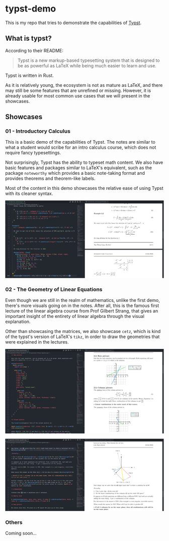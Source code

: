 # typst-demo

This is my repo that tries to demonstrate the capabilities of [Typst](https://github.com/typst/typst).

## What is typst?

According to their README:

> Typst is a new markup-based typesetting system that is designed to be as powerful as LaTeX while being much easier to learn and use.

Typst is written in Rust.

As it is relatively young, the ecosystem is not as mature as LaTeX, and there may still be some features that are unrefined or missing. However, it is already usable for most common use cases that we will present in the showcases.

## Showcases

### 01 - Introductory Calculus

This is a basic demo of the capabilities of Typst. The notes are similar to what a student would scribe for an intro calculus course, which does not require fancy typesettings.

Not surprisingly, Typst has the ability to typeset math content. We also have basic features and packages similar to LaTeX's equivalent, such as the package `noteworthy` which provides a basic note-taking format and provides theorems and theorem-like labels.

Most of the content in this demo showcases the relative ease of using Typst with its cleaner syntax.

![calculus_demo](./screenshots/calculus_demo.png)

### 02 - The Geometry of Linear Equations

Even though we are still in the realm of mathematics, unlike the first demo, there's more visuals going on in the notes. After all, this is the famous first lecture of the linear algebra course from Prof Gilbert Strang, that gives an important insight of the entirety of linear algebra through the visual explanation.

Other than showcasing the matrices, we also showcase `cetz`, which is kind of the typst's version of LaTeX's `tikz`, in order to draw the geometries that were explained in the lectures.

![linear_algebra_demo](./screenshots/linear_algebra_demo.png)

![linear_algebra_demo_2](./screenshots/linear_algebra_demo_2.png)

### Others

Coming soon...
